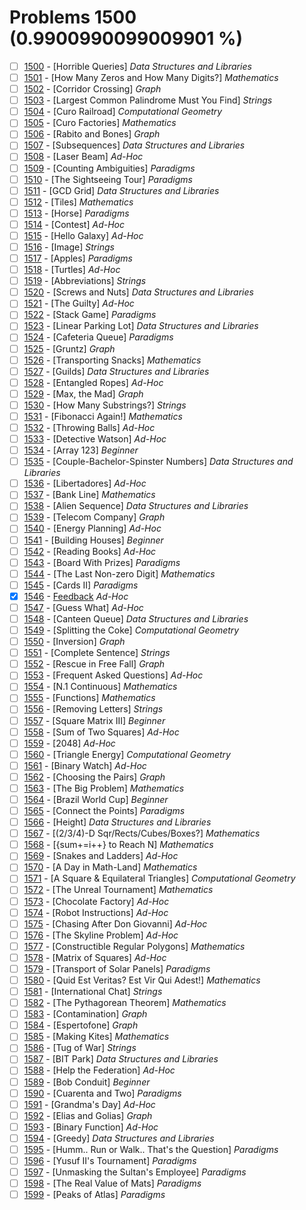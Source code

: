 # Problems 1500 (0.9900990099009901 %)


- [ ] [1500](https://www.beecrowd.com.br/judge/pt/problems/view/1500) - [Horrible Queries] *Data Structures and Libraries*
- [ ] [1501](https://www.beecrowd.com.br/judge/pt/problems/view/1501) - [How Many Zeros and How Many Digits?] *Mathematics*
- [ ] [1502](https://www.beecrowd.com.br/judge/pt/problems/view/1502) - [Corridor Crossing] *Graph*
- [ ] [1503](https://www.beecrowd.com.br/judge/pt/problems/view/1503) - [Largest Common Palindrome Must You Find] *Strings*
- [ ] [1504](https://www.beecrowd.com.br/judge/pt/problems/view/1504) - [Curo Railroad] *Computational Geometry*
- [ ] [1505](https://www.beecrowd.com.br/judge/pt/problems/view/1505) - [Curo Factories] *Mathematics*
- [ ] [1506](https://www.beecrowd.com.br/judge/pt/problems/view/1506) - [Rabito and Bones] *Graph*
- [ ] [1507](https://www.beecrowd.com.br/judge/pt/problems/view/1507) - [Subsequences] *Data Structures and Libraries*
- [ ] [1508](https://www.beecrowd.com.br/judge/pt/problems/view/1508) - [Laser Beam] *Ad-Hoc*
- [ ] [1509](https://www.beecrowd.com.br/judge/pt/problems/view/1509) - [Counting Ambiguities] *Paradigms*
- [ ] [1510](https://www.beecrowd.com.br/judge/pt/problems/view/1510) - [The Sightseeing Tour] *Paradigms*
- [ ] [1511](https://www.beecrowd.com.br/judge/pt/problems/view/1511) - [GCD Grid] *Data Structures and Libraries*
- [ ] [1512](https://www.beecrowd.com.br/judge/pt/problems/view/1512) - [Tiles] *Mathematics*
- [ ] [1513](https://www.beecrowd.com.br/judge/pt/problems/view/1513) - [Horse] *Paradigms*
- [ ] [1514](https://www.beecrowd.com.br/judge/pt/problems/view/1514) - [Contest] *Ad-Hoc*
- [ ] [1515](https://www.beecrowd.com.br/judge/pt/problems/view/1515) - [Hello Galaxy] *Ad-Hoc*
- [ ] [1516](https://www.beecrowd.com.br/judge/pt/problems/view/1516) - [Image] *Strings*
- [ ] [1517](https://www.beecrowd.com.br/judge/pt/problems/view/1517) - [Apples] *Paradigms*
- [ ] [1518](https://www.beecrowd.com.br/judge/pt/problems/view/1518) - [Turtles] *Ad-Hoc*
- [ ] [1519](https://www.beecrowd.com.br/judge/pt/problems/view/1519) - [Abbreviations] *Strings*
- [ ] [1520](https://www.beecrowd.com.br/judge/pt/problems/view/1520) - [Screws and Nuts] *Data Structures and Libraries*
- [ ] [1521](https://www.beecrowd.com.br/judge/pt/problems/view/1521) - [The Guilty] *Ad-Hoc*
- [ ] [1522](https://www.beecrowd.com.br/judge/pt/problems/view/1522) - [Stack Game] *Paradigms*
- [ ] [1523](https://www.beecrowd.com.br/judge/pt/problems/view/1523) - [Linear Parking Lot] *Data Structures and Libraries*
- [ ] [1524](https://www.beecrowd.com.br/judge/pt/problems/view/1524) - [Cafeteria Queue] *Paradigms*
- [ ] [1525](https://www.beecrowd.com.br/judge/pt/problems/view/1525) - [Gruntz] *Graph*
- [ ] [1526](https://www.beecrowd.com.br/judge/pt/problems/view/1526) - [Transporting Snacks] *Mathematics*
- [ ] [1527](https://www.beecrowd.com.br/judge/pt/problems/view/1527) - [Guilds] *Data Structures and Libraries*
- [ ] [1528](https://www.beecrowd.com.br/judge/pt/problems/view/1528) - [Entangled Ropes] *Ad-Hoc*
- [ ] [1529](https://www.beecrowd.com.br/judge/pt/problems/view/1529) - [Max, the Mad] *Graph*
- [ ] [1530](https://www.beecrowd.com.br/judge/pt/problems/view/1530) - [How Many Substrings?] *Strings*
- [ ] [1531](https://www.beecrowd.com.br/judge/pt/problems/view/1531) - [Fibonacci Again!] *Mathematics*
- [ ] [1532](https://www.beecrowd.com.br/judge/pt/problems/view/1532) - [Throwing Balls] *Ad-Hoc*
- [ ] [1533](https://www.beecrowd.com.br/judge/pt/problems/view/1533) - [Detective Watson] *Ad-Hoc*
- [ ] [1534](https://www.beecrowd.com.br/judge/pt/problems/view/1534) - [Array 123] *Beginner*
- [ ] [1535](https://www.beecrowd.com.br/judge/pt/problems/view/1535) - [Couple-Bachelor-Spinster Numbers] *Data Structures and Libraries*
- [ ] [1536](https://www.beecrowd.com.br/judge/pt/problems/view/1536) - [Libertadores] *Ad-Hoc*
- [ ] [1537](https://www.beecrowd.com.br/judge/pt/problems/view/1537) - [Bank Line] *Mathematics*
- [ ] [1538](https://www.beecrowd.com.br/judge/pt/problems/view/1538) - [Alien Sequence] *Data Structures and Libraries*
- [ ] [1539](https://www.beecrowd.com.br/judge/pt/problems/view/1539) - [Telecom Company] *Graph*
- [ ] [1540](https://www.beecrowd.com.br/judge/pt/problems/view/1540) - [Energy Planning] *Ad-Hoc*
- [ ] [1541](https://www.beecrowd.com.br/judge/pt/problems/view/1541) - [Building Houses] *Beginner*
- [ ] [1542](https://www.beecrowd.com.br/judge/pt/problems/view/1542) - [Reading Books] *Ad-Hoc*
- [ ] [1543](https://www.beecrowd.com.br/judge/pt/problems/view/1543) - [Board With Prizes] *Paradigms*
- [ ] [1544](https://www.beecrowd.com.br/judge/pt/problems/view/1544) - [The Last Non-zero Digit] *Mathematics*
- [ ] [1545](https://www.beecrowd.com.br/judge/pt/problems/view/1545) - [Cards II] *Paradigms*
- [x] [1546](https://www.beecrowd.com.br/judge/pt/problems/view/1546) - [Feedback](https://github.com/Luc4sguilherme/beecrowd/blob/master/problems/[1500-1599]/1546/code.js) *Ad-Hoc*
- [ ] [1547](https://www.beecrowd.com.br/judge/pt/problems/view/1547) - [Guess What] *Ad-Hoc*
- [ ] [1548](https://www.beecrowd.com.br/judge/pt/problems/view/1548) - [Canteen Queue] *Data Structures and Libraries*
- [ ] [1549](https://www.beecrowd.com.br/judge/pt/problems/view/1549) - [Splitting the Coke] *Computational Geometry*
- [ ] [1550](https://www.beecrowd.com.br/judge/pt/problems/view/1550) - [Inversion] *Graph*
- [ ] [1551](https://www.beecrowd.com.br/judge/pt/problems/view/1551) - [Complete Sentence] *Strings*
- [ ] [1552](https://www.beecrowd.com.br/judge/pt/problems/view/1552) - [Rescue in Free Fall] *Graph*
- [ ] [1553](https://www.beecrowd.com.br/judge/pt/problems/view/1553) - [Frequent Asked Questions] *Ad-Hoc*
- [ ] [1554](https://www.beecrowd.com.br/judge/pt/problems/view/1554) - [N.1 Continuous] *Mathematics*
- [ ] [1555](https://www.beecrowd.com.br/judge/pt/problems/view/1555) - [Functions] *Mathematics*
- [ ] [1556](https://www.beecrowd.com.br/judge/pt/problems/view/1556) - [Removing Letters] *Strings*
- [ ] [1557](https://www.beecrowd.com.br/judge/pt/problems/view/1557) - [Square Matrix III] *Beginner*
- [ ] [1558](https://www.beecrowd.com.br/judge/pt/problems/view/1558) - [Sum of Two Squares] *Ad-Hoc*
- [ ] [1559](https://www.beecrowd.com.br/judge/pt/problems/view/1559) - [2048] *Ad-Hoc*
- [ ] [1560](https://www.beecrowd.com.br/judge/pt/problems/view/1560) - [Triangle Energy] *Computational Geometry*
- [ ] [1561](https://www.beecrowd.com.br/judge/pt/problems/view/1561) - [Binary Watch] *Ad-Hoc*
- [ ] [1562](https://www.beecrowd.com.br/judge/pt/problems/view/1562) - [Choosing the Pairs] *Graph*
- [ ] [1563](https://www.beecrowd.com.br/judge/pt/problems/view/1563) - [The Big Problem] *Mathematics*
- [ ] [1564](https://www.beecrowd.com.br/judge/pt/problems/view/1564) - [Brazil World Cup] *Beginner*
- [ ] [1565](https://www.beecrowd.com.br/judge/pt/problems/view/1565) - [Connect the Points] *Paradigms*
- [ ] [1566](https://www.beecrowd.com.br/judge/pt/problems/view/1566) - [Height] *Data Structures and Libraries*
- [ ] [1567](https://www.beecrowd.com.br/judge/pt/problems/view/1567) - [(2/3/4)-D Sqr/Rects/Cubes/Boxes?] *Mathematics*
- [ ] [1568](https://www.beecrowd.com.br/judge/pt/problems/view/1568) - [{sum+=i++} to Reach N] *Mathematics*
- [ ] [1569](https://www.beecrowd.com.br/judge/pt/problems/view/1569) - [Snakes and Ladders] *Ad-Hoc*
- [ ] [1570](https://www.beecrowd.com.br/judge/pt/problems/view/1570) - [A Day in Math-Land] *Mathematics*
- [ ] [1571](https://www.beecrowd.com.br/judge/pt/problems/view/1571) - [A Square & Equilateral Triangles] *Computational Geometry*
- [ ] [1572](https://www.beecrowd.com.br/judge/pt/problems/view/1572) - [The Unreal Tournament] *Mathematics*
- [ ] [1573](https://www.beecrowd.com.br/judge/pt/problems/view/1573) - [Chocolate Factory] *Ad-Hoc*
- [ ] [1574](https://www.beecrowd.com.br/judge/pt/problems/view/1574) - [Robot Instructions] *Ad-Hoc*
- [ ] [1575](https://www.beecrowd.com.br/judge/pt/problems/view/1575) - [Chasing After Don Giovanni] *Ad-Hoc*
- [ ] [1576](https://www.beecrowd.com.br/judge/pt/problems/view/1576) - [The Skyline Problem] *Ad-Hoc*
- [ ] [1577](https://www.beecrowd.com.br/judge/pt/problems/view/1577) - [Constructible Regular Polygons] *Mathematics*
- [ ] [1578](https://www.beecrowd.com.br/judge/pt/problems/view/1578) - [Matrix of Squares] *Ad-Hoc*
- [ ] [1579](https://www.beecrowd.com.br/judge/pt/problems/view/1579) - [Transport of Solar Panels] *Paradigms*
- [ ] [1580](https://www.beecrowd.com.br/judge/pt/problems/view/1580) - [Quid Est Veritas? Est Vir Qui Adest!] *Mathematics*
- [ ] [1581](https://www.beecrowd.com.br/judge/pt/problems/view/1581) - [International Chat] *Strings*
- [ ] [1582](https://www.beecrowd.com.br/judge/pt/problems/view/1582) - [The Pythagorean Theorem] *Mathematics*
- [ ] [1583](https://www.beecrowd.com.br/judge/pt/problems/view/1583) - [Contamination] *Graph*
- [ ] [1584](https://www.beecrowd.com.br/judge/pt/problems/view/1584) - [Espertofone] *Graph*
- [ ] [1585](https://www.beecrowd.com.br/judge/pt/problems/view/1585) - [Making Kites] *Mathematics*
- [ ] [1586](https://www.beecrowd.com.br/judge/pt/problems/view/1586) - [Tug of War] *Strings*
- [ ] [1587](https://www.beecrowd.com.br/judge/pt/problems/view/1587) - [BIT Park] *Data Structures and Libraries*
- [ ] [1588](https://www.beecrowd.com.br/judge/pt/problems/view/1588) - [Help the Federation] *Ad-Hoc*
- [ ] [1589](https://www.beecrowd.com.br/judge/pt/problems/view/1589) - [Bob Conduit] *Beginner*
- [ ] [1590](https://www.beecrowd.com.br/judge/pt/problems/view/1590) - [Cuarenta and Two] *Paradigms*
- [ ] [1591](https://www.beecrowd.com.br/judge/pt/problems/view/1591) - [Grandma's Day] *Ad-Hoc*
- [ ] [1592](https://www.beecrowd.com.br/judge/pt/problems/view/1592) - [Elias and Golias] *Graph*
- [ ] [1593](https://www.beecrowd.com.br/judge/pt/problems/view/1593) - [Binary Function] *Ad-Hoc*
- [ ] [1594](https://www.beecrowd.com.br/judge/pt/problems/view/1594) - [Greedy] *Data Structures and Libraries*
- [ ] [1595](https://www.beecrowd.com.br/judge/pt/problems/view/1595) - [Humm.. Run or Walk.. That's the Question] *Paradigms*
- [ ] [1596](https://www.beecrowd.com.br/judge/pt/problems/view/1596) - [Yusuf II's Tournament] *Paradigms*
- [ ] [1597](https://www.beecrowd.com.br/judge/pt/problems/view/1597) - [Unmasking the Sultan's Employee] *Paradigms*
- [ ] [1598](https://www.beecrowd.com.br/judge/pt/problems/view/1598) - [The Real Value of Mats] *Paradigms*
- [ ] [1599](https://www.beecrowd.com.br/judge/pt/problems/view/1599) - [Peaks of Atlas] *Paradigms*
